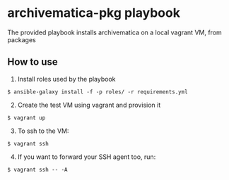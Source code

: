 # archivematica-pkg playbook

The provided playbook installs archivematica on a local vagrant VM, from packages

## How to use
1. Install roles used by the playbook
  ```
  $ ansible-galaxy install -f -p roles/ -r requirements.yml
  ```  
2. Create the test VM using vagrant and provision it 
  ```
  $ vagrant up
  ```
3. To ssh to the VM: 
  ```
  $ vagrant ssh
  ```
4. If you want to forward your SSH agent too, run:
  ```
  $ vagrant ssh -- -A
  ```

